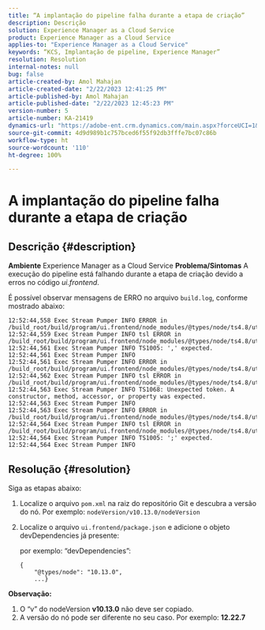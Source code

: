 ```yaml
---
title: “A implantação do pipeline falha durante a etapa de criação”
description: Descrição
solution: Experience Manager as a Cloud Service
product: Experience Manager as a Cloud Service
applies-to: "Experience Manager as a Cloud Service"
keywords: “KCS, Implantação de pipeline, Experience Manager”
resolution: Resolution
internal-notes: null
bug: false
article-created-by: Amol Mahajan
article-created-date: "2/22/2023 12:41:25 PM"
article-published-by: Amol Mahajan
article-published-date: "2/22/2023 12:45:23 PM"
version-number: 5
article-number: KA-21419
dynamics-url: "https://adobe-ent.crm.dynamics.com/main.aspx?forceUCI=1&pagetype=entityrecord&etn=knowledgearticle&id=54614d32-aeb2-ed11-83fe-6045bd0065b6"
source-git-commit: 4d9d989b1c757bced6f55f92db3fffe7bc07c86b
workflow-type: ht
source-wordcount: '110'
ht-degree: 100%

---
```


# A implantação do pipeline falha durante a etapa de criação

## Descrição {#description}

<b>Ambiente</b>
Experience Manager as a Cloud Service
<b>Problema/Sintomas</b>
A execução do pipeline está falhando durante a etapa de criação devido a erros no código *ui.frontend*.

É possível observar mensagens de ERRO no arquivo `build.log`, conforme mostrado abaixo:


```
12:52:44,558 Exec Stream Pumper INFO ERROR in /build_root/build/program/ui.frontend/node_modules/@types/node/ts4.8/util.d.ts
12:52:44,559 Exec Stream Pumper INFO tsl ERROR in /build_root/build/program/ui.frontend/node_modules/@types/node/ts4.8/util.d.ts(1485,42)
12:52:44,561 Exec Stream Pumper INFO TS1005: ',' expected.
12:52:44,561 Exec Stream Pumper INFO
12:52:44,561 Exec Stream Pumper INFO ERROR in /build_root/build/program/ui.frontend/node_modules/@types/node/ts4.8/util.d.ts
12:52:44,562 Exec Stream Pumper INFO tsl ERROR in /build_root/build/program/ui.frontend/node_modules/@types/node/ts4.8/util.d.ts(1485,44)
12:52:44,563 Exec Stream Pumper INFO TS1068: Unexpected token. A constructor, method, accessor, or property was expected.
12:52:44,563 Exec Stream Pumper INFO
12:52:44,563 Exec Stream Pumper INFO ERROR in /build_root/build/program/ui.frontend/node_modules/@types/node/ts4.8/util.d.ts
12:52:44,564 Exec Stream Pumper INFO tsl ERROR in /build_root/build/program/ui.frontend/node_modules/@types/node/ts4.8/util.d.ts(1485,57)
12:52:44,564 Exec Stream Pumper INFO TS1005: ';' expected.
12:52:44,564 Exec Stream Pumper INFO
```



## Resolução {#resolution}

Siga as etapas abaixo:<br>
1. Localize o arquivo `pom.xml` na raiz do repositório Git e descubra a versão do nó. Por exemplo: `nodeVersion/v10.13.0/nodeVersion`
2. Localize o arquivo `ui.frontend/package.json` e adicione o objeto devDependencies já presente:

   por exemplo: “devDependencies”:


   ```
   {
       "@types/node": "10.13.0",
       ...}
   ```


<b>Observação:</b>

1. O “v” do nodeVersion <b>v10.13.0</b> não deve ser copiado.
2. A versão do nó pode ser diferente no seu caso. Por exemplo: <b>12.22.7</b>

